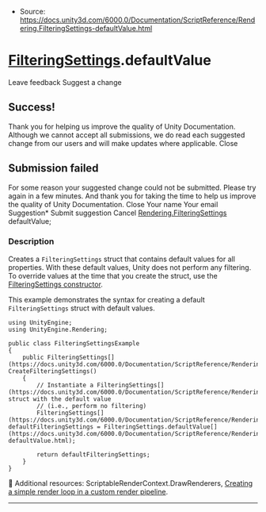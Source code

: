 * Source: https://docs.unity3d.com/6000.0/Documentation/ScriptReference/Rendering.FilteringSettings-defaultValue.html

#  [FilteringSettings](https://docs.unity3d.com/6000.0/Documentation/ScriptReference/Rendering.FilteringSettings.html).defaultValue
Leave feedback
Suggest a change
## Success!
Thank you for helping us improve the quality of Unity Documentation. Although we cannot accept all submissions, we do read each suggested change from our users and will make updates where applicable.
Close
## Submission failed
For some reason your suggested change could not be submitted. Please <a>try again</a> in a few minutes. And thank you for taking the time to help us improve the quality of Unity Documentation.
Close
Your name Your email Suggestion* Submit suggestion
Cancel
[Rendering.FilteringSettings](https://docs.unity3d.com/6000.0/Documentation/ScriptReference/Rendering.FilteringSettings.html) defaultValue; 
### Description
Creates a `FilteringSettings` struct that contains default values for all properties. With these default values, Unity does not perform any filtering.
To override values at the time that you create the struct, use the [FilteringSettings constructor](https://docs.unity3d.com/6000.0/Documentation/ScriptReference/Rendering.FilteringSettings-ctor.html).  
  
This example demonstrates the syntax for creating a default `FilteringSettings` struct with default values.
```
using UnityEngine;
using UnityEngine.Rendering;  
  
public class FilteringSettingsExample
{
    public FilteringSettings[](https://docs.unity3d.com/6000.0/Documentation/ScriptReference/Rendering.FilteringSettings.html) CreateFilteringSettings()
    {
        // Instantiate a FilteringSettings[](https://docs.unity3d.com/6000.0/Documentation/ScriptReference/Rendering.FilteringSettings.html) struct with the default value
        // (i.e., perform no filtering)
        FilteringSettings[](https://docs.unity3d.com/6000.0/Documentation/ScriptReference/Rendering.FilteringSettings.html) defaultFilteringSettings = FilteringSettings.defaultValue[](https://docs.unity3d.com/6000.0/Documentation/ScriptReference/Rendering.FilteringSettings-defaultValue.html);  
  
        return defaultFilteringSettings;
    }
}

```

Additional resources: ScriptableRenderContext.DrawRenderers, [Creating a simple render loop in a custom render pipeline](https://docs.unity3d.com/6000.0/Documentation/Manual/srp-creating-simple-render-loop.html).
* * *
